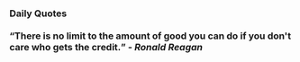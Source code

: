 ### Daily Quotes <br> <br> <q>There is no limit to the amount of good you can do if you don't care who gets the credit.</q> - <em>Ronald Reagan</em>